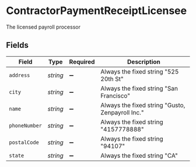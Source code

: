 # ContractorPaymentReceiptLicensee

The licensed payroll processor


## Fields

| Field                                            | Type                                             | Required                                         | Description                                      |
| ------------------------------------------------ | ------------------------------------------------ | ------------------------------------------------ | ------------------------------------------------ |
| `address`                                        | *string*                                         | :heavy_minus_sign:                               | Always the fixed string "525 20th St"            |
| `city`                                           | *string*                                         | :heavy_minus_sign:                               | Always the fixed string "San Francisco"          |
| `name`                                           | *string*                                         | :heavy_minus_sign:                               | Always the fixed string "Gusto, Zenpayroll Inc." |
| `phoneNumber`                                    | *string*                                         | :heavy_minus_sign:                               | Always the fixed string "4157778888"             |
| `postalCode`                                     | *string*                                         | :heavy_minus_sign:                               | Always the fixed string "94107"                  |
| `state`                                          | *string*                                         | :heavy_minus_sign:                               | Always the fixed string "CA"                     |